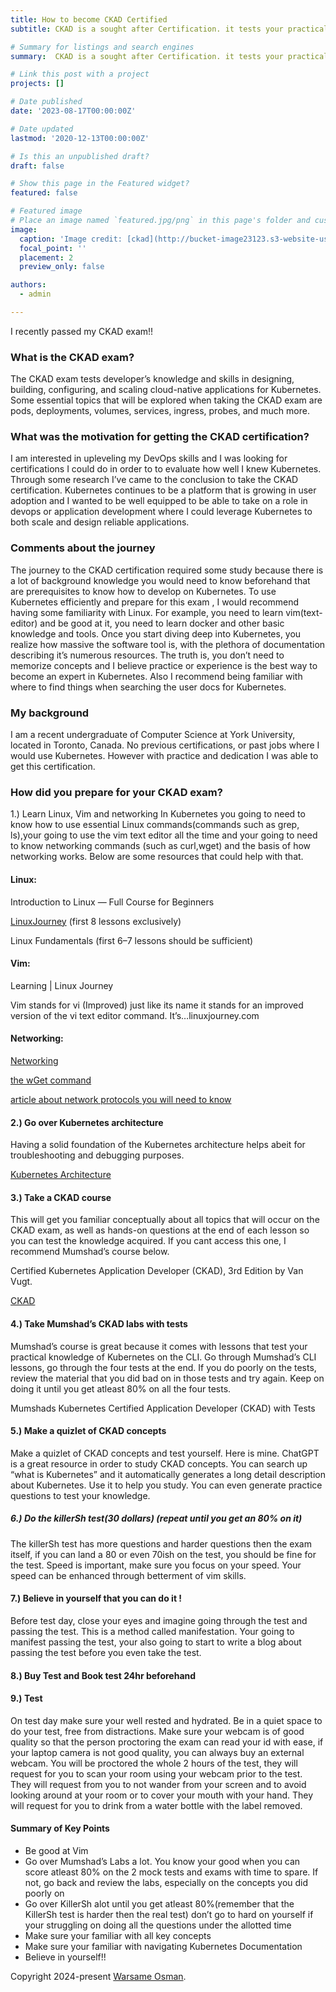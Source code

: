 ```yaml
---
title: How to become CKAD Certified
subtitle: CKAD is a sought after Certification. it tests your practical skills in Kubernetes, from deployments to Helm, CKAD encorporates the prominent features that developers use in Kubernetes.

# Summary for listings and search engines
summary:  CKAD is a sought after Certification. it tests your practical skills in Kubernetes, from deployments to Helm, CKAD encorporates the prominent features that developers use in Kubernetes.

# Link this post with a project
projects: []

# Date published
date: '2023-08-17T00:00:00Z'

# Date updated
lastmod: '2020-12-13T00:00:00Z'

# Is this an unpublished draft?
draft: false

# Show this page in the Featured widget?
featured: false

# Featured image
# Place an image named `featured.jpg/png` in this page's folder and customize its options here.
image:
  caption: 'Image credit: [ckad](http://bucket-image23123.s3-website-us-east-1.amazonaws.com/ckad.png)'
  focal_point: ''
  placement: 2
  preview_only: false

authors:
  - admin

---
```


I recently passed my CKAD exam!!

### What is the CKAD exam?
The CKAD exam tests developer’s knowledge and skills in designing, building, configuring, and scaling cloud-native applications for Kubernetes. Some essential topics that will be explored when taking the CKAD exam are pods, deployments, volumes, services, ingress, probes, and much more.

### What was the motivation for getting the CKAD certification?
I am interested in upleveling my DevOps skills and I was looking for certifications I could do in order to to evaluate how well I knew Kubernetes. Through some research I’ve came to the conclusion to take the CKAD certification. Kubernetes continues to be a platform that is growing in user adoption and I wanted to be well equipped to be able to take on a role in devops or application development where I could leverage Kubernetes to both scale and design reliable applications.

### Comments about the journey
The journey to the CKAD certification required some study because there is a lot of background knowledge you would need to know beforehand that are prerequisites to know how to develop on Kubernetes. To use Kubernetes efficiently and prepare for this exam , I would recommend having some familiarity with Linux. For example, you need to learn vim(text-editor) and be good at it, you need to learn docker and other basic knowledge and tools. Once you start diving deep into Kubernetes, you realize how massive the software tool is, with the plethora of documentation describing it’s numerous resources. The truth is, you don’t need to memorize concepts and I believe practice or experience is the best way to become an expert in Kubernetes. Also I recommend being familiar with where to find things when searching the user docs for Kubernetes.

### My background
I am a recent undergraduate of Computer Science at York University, located in Toronto, Canada. No previous certifications, or past jobs where I would use Kubernetes. However with practice and dedication I was able to get this certification.

### How did you prepare for your CKAD exam?
1.) Learn Linux, Vim and networking
In Kubernetes you going to need to know how to use essential Linux commands(commands such as grep, ls),your going to use the vim text editor all the time and your going to need to know networking commands (such as curl,wget) and the basis of how networking works. Below are some resources that could help with that.

#### Linux:

Introduction to Linux — Full Course for Beginners

[LinuxJourney](https://linuxjourney.com/) (first 8 lessons exclusively)

Linux Fundamentals (first 6–7 lessons should be sufficient)

#### Vim:

Learning | Linux Journey

Vim stands for vi (Improved) just like its name it stands for an improved version of the vi text editor command. It’s…linuxjourney.com

#### Networking:

[Networking](https://www.youtube.com/watch?v=Xy7fDxz39FM)


[the wGet command](https://www.youtube.com/watch?v=F80Z5qd2b_4)

[article about network protocols you will need to know](https://www.techtarget.com/searchnetworking/feature/12-common-network-protocols-and-their-functions-explained) 

#### 2.) Go over Kubernetes architecture
Having a solid foundation of the Kubernetes architecture helps abeit for troubleshooting and debugging purposes.

[Kubernetes Architecture](https://www.youtube.com/watch?v=umXEmn3cMWY)

#### 3.) Take a CKAD course
This will get you familiar conceptually about all topics that will occur on the CKAD exam, as well as hands-on questions at the end of each lesson so you can test the knowledge acquired. If you cant access this one, I recommend Mumshad’s course below.

Certified Kubernetes Application Developer (CKAD), 3rd Edition by Van Vugt.

[CKAD](https://www.udemy.com/course/certified-kubernetes-application-developer/learn/lecture/13074218#overview)

#### 4.) Take Mumshad’s CKAD labs with tests
Mumshad’s course is great because it comes with lessons that test your practical knowledge of Kubernetes on the CLI. Go through Mumshad’s CLI lessons, go through the four tests at the end. If you do poorly on the tests, review the material that you did bad on in those tests and try again. Keep on doing it until you get atleast 80% on all the four tests.

Mumshads Kubernetes Certified Application Developer (CKAD) with Tests

#### 5.) Make a quizlet of CKAD concepts
Make a quizlet of CKAD concepts and test yourself. Here is mine. ChatGPT is a great resource in order to study CKAD concepts. You can search up “what is Kubernetes” and it automatically generates a long detail description about Kubernetes. Use it to help you study. You can even generate practice questions to test your knowledge.

##### 6.) Do the killerSh test(30 dollars) (repeat until you get an 80% on it)
The killerSh test has more questions and harder questions then the exam itself, if you can land a 80 or even 70ish on the test, you should be fine for the test. Speed is important, make sure you focus on your speed. Your speed can be enhanced through betterment of vim skills.

#### 7.) Believe in yourself that you can do it !
Before test day, close your eyes and imagine going through the test and passing the test. This is a method called manifestation. Your going to manifest passing the test, your also going to start to write a blog about passing the test before you even take the test.

#### 8.) Buy Test and Book test 24hr beforehand
#### 9.) Test
On test day make sure your well rested and hydrated. Be in a quiet space to do your test, free from distractions. Make sure your webcam is of good quality so that the person proctoring the exam can read your id with ease, if your laptop camera is not good quality, you can always buy an external webcam. You will be proctored the whole 2 hours of the test, they will request for you to scan your room using your webcam prior to the test. They will request from you to not wander from your screen and to avoid looking around at your room or to cover your mouth with your hand. They will request for you to drink from a water bottle with the label removed.

#### Summary of Key Points
- Be good at Vim
- Go over Mumshad’s Labs a lot. You know your good when you can score atleast 80% on the 2 mock tests and exams with time to spare. If not, go back and review the labs, especially on the concepts you did poorly on
- Go over KillerSh alot until you get atleast 80%(remember that the KillerSh test is harder then the real test) don’t go to hard on yourself if your struggling on doing all the questions under the allotted time
- Make sure your familiar with all key concepts
- Make sure your familiar with navigating Kubernetes Documentation
- Believe in yourself!!
























Copyright 2024-present [Warsame Osman](https://www.warsameosman.com).

